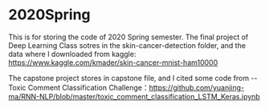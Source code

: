 # 2020Spring
This is for storing the code of 2020 Spring semester. The final project of Deep Learning Class sotres in the skin-cancer-detection folder, and the data where I downloaded from kaggle: https://www.kaggle.com/kmader/skin-cancer-mnist-ham10000 

The capstone project stores in capstone file, and I cited some code from -- Toxic Comment Classification Challenge：https://github.com/yuanjing-ma/RNN-NLP/blob/master/toxic_comment_classification_LSTM_Keras.ipynb

